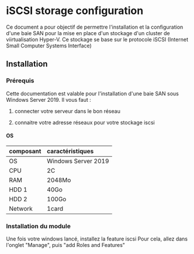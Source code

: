 # iSCSI storage configuration

Ce document a pour objectif de permettre l'installation et la configuration d'une baie SAN pour la mise en place d'un stockage d'un cluster de viirtualisation Hyper-V. Ce stockage se base sur le protocole iSCSI (Internet Small Computer Systems Interface)

## Installation

### Prérequis

Cette documentation est valable pour l'installation d'une baie SAN sous Windows Server 2019.
Il vous faut :

1. connecter votre serveur dans le bon réseau

2. connaitre votre adresse réseaux pour votre stockage iscsi

#### OS

| composant | caractéristiques    |
| :-------- | :------------------ |
| OS        | Windows Server 2019 |
| CPU       | 2C                  |
| RAM       | 2048Mo              |
| HDD 1     | 40Go                |
| HDD 2     | 100Go               |
| Network   | 1card               |

### Installation du module

Une fois votre windows lancé, installez la feature iscsi
Pour cela, allez dans l'onglet "Manage", puis "add Roles and Features"
